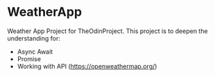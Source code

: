 # WeatherApp

Weather App Project for TheOdinProject. This project is to deepen the understanding for:

- Async Await
- Promise
- Working with API (https://openweathermap.org/)